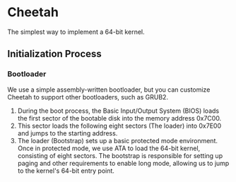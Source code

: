 # Cheetah
The simplest way to implement a 64-bit kernel.

## Initialization Process

### Bootloader

We use a simple assembly-written bootloader, but you can customize Cheetah to support other bootloaders, such as GRUB2.

1. During the boot process, the Basic Input/Output System (BIOS) loads the first sector of the bootable disk into the memory address 0x7C00.
2. This sector loads the following eight sectors (The loader) into 0x7E00 and jumps to the starting address.
3. The loader (Bootstrap) sets up a basic protected mode environment. Once in protected mode, we use ATA to load the 64-bit kernel, consisting of eight sectors. The bootstrap is responsible for setting up paging and other requirements to enable long mode, allowing us to jump to the kernel's 64-bit entry point.
<br>
